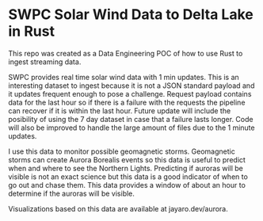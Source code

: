 # SWPC Solar Wind Data to Delta Lake in Rust
This repo was created as a Data Engineering POC of how to use Rust to ingest streaming data. 

SWPC provides real time solar wind data with 1 min updates. This is an interesting dataset to ingest because it is not a JSON standard payload and it updates frequent enough to pose a challenge. Request payload contains data for the last hour so if there is a failure with the requests the pipeline can recover if it is within the last hour. Future update will include the posibility of using the 7 day dataset in case that a failure lasts longer. Code will also be improved to handle the large amount of files due to the 1 minute updates.

I use this data to monitor possible geomagnetic storms. Geomagnetic storms can create Aurora Borealis events so this data is useful to predict when and where to see the Northern Lights. Predicting if auroras will be visible is not an exact science but this data is a good indicator of when to go out and chase them. This data provides a window of about an hour to determine if the auroras will be visible.

Visualizations based on this data are available at jayaro.dev/aurora.